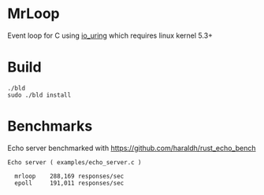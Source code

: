 
# MrLoop

Event loop for C using [io_uring](https://github.com/axboe/liburing) which requires linux kernel 5.3+

# Build

```
./bld
sudo ./bld install
```

# Benchmarks

Echo server benchmarked with https://github.com/haraldh/rust_echo_bench

```
Echo server ( examples/echo_server.c )

  mrloop    288,169 responses/sec
  epoll     191,011 responses/sec 

```

